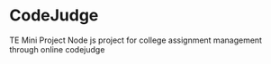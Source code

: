 # CodeJudge
TE Mini Project
Node js project for college assignment management through online codejudge
